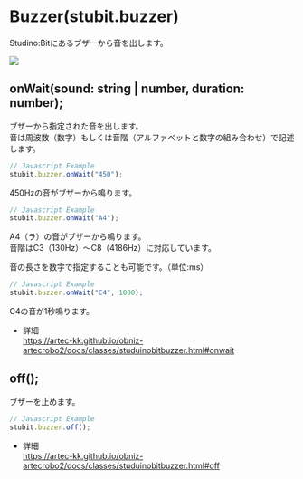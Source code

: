 # Buzzer(stubit.buzzer)
Studino:Bitにあるブザーから音を出します。

![](https://i.imgur.com/Q589eYr.png)



## onWait(sound: string | number, duration: number);

ブザーから指定された音を出します。</br>音は周波数（数字）もしくは音階（アルファベットと数字の組み合わせ）で記述します。

```Javascript
// Javascript Example
stubit.buzzer.onWait("450");
```
 450Hzの音がブザーから鳴ります。


```Javascript
// Javascript Example
stubit.buzzer.onWait("A4");
```
A4（ラ）の音がブザーから鳴ります。</br>
音階はC3（130Hz）～C8（4186Hz）に対応しています。</br>


音の長さを数字で指定することも可能です。（単位:ms）
```Javascript
// Javascript Example
stubit.buzzer.onWait("C4", 1000);
```
C4の音が1秒鳴ります。</br>
* 詳細</br>
https://artec-kk.github.io/obniz-artecrobo2/docs/classes/studuinobitbuzzer.html#onwait

## off();

ブザーを止めます。

```Javascript
// Javascript Example
stubit.buzzer.off();
```
* 詳細</br>
https://artec-kk.github.io/obniz-artecrobo2/docs/classes/studuinobitbuzzer.html#off


